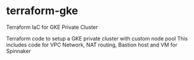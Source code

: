 # terraform-gke
Terraform IaC for GKE Private Cluster

Terraform code to setup a GKE private cluster with custom node pool
This includes code for VPC Network, NAT routing,  Bastion host and VM for Spinnaker
